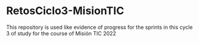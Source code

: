 # RetosCiclo3-MisionTIC
This repository is used like evidence of progress for the sprints in this cycle 3 of study for the course of Misión TIC 2022
